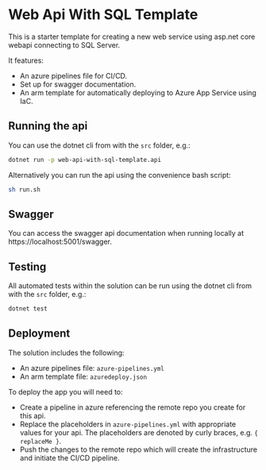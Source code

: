 # Web Api With SQL Template

This is a starter template for creating a new web service using asp.net core webapi connecting to SQL Server.

It features:
- An azure pipelines file for CI/CD.
- Set up for swagger documentation.
- An arm template for automatically deploying to Azure App Service using IaC.


## Running the api

You can use the dotnet cli from with the `src` folder, e.g.:
```sh
dotnet run -p web-api-with-sql-template.api
```

Alternatively you can run the api using the convenience bash script:
```sh
sh run.sh
```


## Swagger

You can access the swagger api documentation when running locally at https://localhost:5001/swagger.


## Testing

All automated tests within the solution can be run using the dotnet cli from with the `src` folder, e.g.:
```sh
dotnet test
```


## Deployment

The solution includes the following:
- An azure pipelines file: `azure-pipelines.yml`
- An arm template file: `azuredeploy.json`

To deploy the app you will need to:
- Create a pipeline in azure referencing the remote repo you create for this api.
- Replace the placeholders in `azure-pipelines.yml` with appropriate values for your api. The placeholders are denoted by curly braces, e.g. `{ replaceMe }`.
- Push the changes to the remote repo which will create the infrastructure and initiate the CI/CD pipeline.
